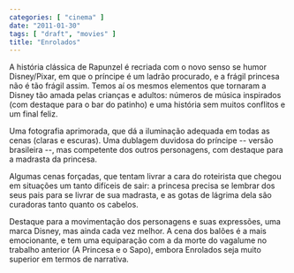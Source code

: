 ```yaml
---
categories: [ "cinema" ]
date: "2011-01-30"
tags: [ "draft", "movies" ]
title: "Enrolados"
---
```

A história clássica de Rapunzel é recriada com o novo senso se humor
Disney/Pixar, em que o príncipe é um ladrão procurado, e a frágil
princesa não é tão frágil assim. Temos aí os mesmos elementos que
tornaram a Disney tão amada pelas crianças e adultos: números de
música inspirados (com destaque para o bar do patinho) e uma história
sem muitos conflitos e um final feliz.

Uma fotografia aprimorada, que dá a iluminação adequada em todas as
cenas (claras e escuras). Uma dublagem duvidosa do príncipe -- versão
brasileira --, mas competente dos outros personagens, com destaque para
a madrasta da princesa.

Algumas cenas forçadas, que tentam livrar a cara do roteirista que
chegou em situações um tanto difíceis de sair: a princesa precisa
se lembrar dos seus pais para se livrar de sua madrasta, e as gotas de
lágrima dela são curadoras tanto quanto os cabelos.

Destaque para a movimentação dos personagens e suas expressões,
uma marca Disney, mas ainda cada vez melhor. A cena dos balões é a
mais emocionante, e tem uma equiparação com a da morte do vagalume
no trabalho anterior (A Princesa e o Sapo), embora Enrolados seja muito
superior em termos de narrativa.
